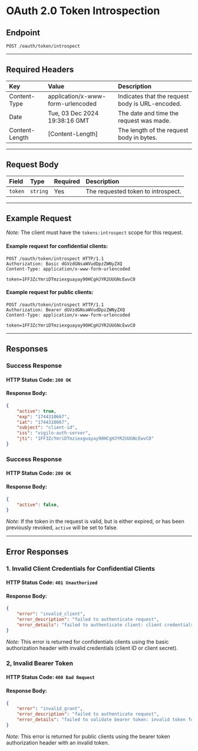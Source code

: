 # OAuth 2.0 Token Introspection

## Endpoint
```http
POST /oauth/token/introspect

```

---

## Required Headers
| Key             | Value                              | Description                                     |
| :-------------- | :----------------------------------| :-----------------------------------------------|
| Content-Type    | application/x-www-form-urlencoded  | Indicates that the request body is URL-encoded. |
| Date            | Tue, 03 Dec 2024 19:38:16 GMT      | The date and time the request was made.         |
| Content-Length  | [Content-Length]                   | The length of the request body in bytes.        |

---

## Request Body
| Field        | Type       | Required  | Description                           |
| :------------|:-----------|:----------|:--------------------------------------|
| `token`      | `string`   | Yes       | The requested token to introspect.    |

---

## Example Request
*Note:* The client must have the `tokens:introspect` scope for this request.

#### Example request for confidential clients:
```http
POST /oauth/token/introspect HTTP/1.1
Authorization: Basic dGVzdGNsaWVudDpzZWNyZXQ
Content-Type: application/x-www-form-urlencoded

token=1FF3ZcYmriDTmziexguayay90HCgHJYR2UUGNcEwvC0
```

#### Example request for public clients:
```http
POST /oauth/token/introspect HTTP/1.1
Authorization: Bearer dGVzdGNsaWVudDpzZWNyZXQ
Content-Type: application/x-www-form-urlencoded

token=1FF3ZcYmriDTmziexguayay90HCgHJYR2UUGNcEwvC0
```

---

## Responses

### Success Response
#### HTTP Status Code: `200 OK`
#### Response Body:
```json
{
    "active": true,
    "exp": "1744310667",
    "iat": "1744310067",
    "subject": "client-id",
    "iss": "vigilo-auth-server",
    "jti": "1FF3ZcYmriDTmziexguayay90HCgHJYR2UUGNcEwvC0"
}
```

### Success Response
#### HTTP Status Code: `200 OK`
#### Response Body:
```json
{
    "active": false,
}
```

*Note:* If the token in the request is valid, but is either expired, or has been previously revoked, `active` will be set to false.

---

## Error Responses

### 1. Invalid Client Credentials for Confidential Clients
#### HTTP Status Code: `401 Unauthorized`
#### Response Body:
```json
{
    "error": "invalid_client",
    "error_description": "failed to authenticate request",
    "error_details": "failed to authenticate client: client credentials are either missing or invalid"
}
```
*Note:* This error is returned for confidentials clients using the basic authorization header with invalid credentials (client ID or client secret).

### 2, Invalid Bearer Token
#### HTTP Status Code: `400 Bad Request`
#### Response Body:
```json
{
    "error": "invalid_grant",
    "error_description": "failed to authenticate request",
    "error_details": "failed to validate bearer token: invalid token format"
}
```
*Note:* This error is returned for public clients using the bearer token authorization header with an invalid token.
